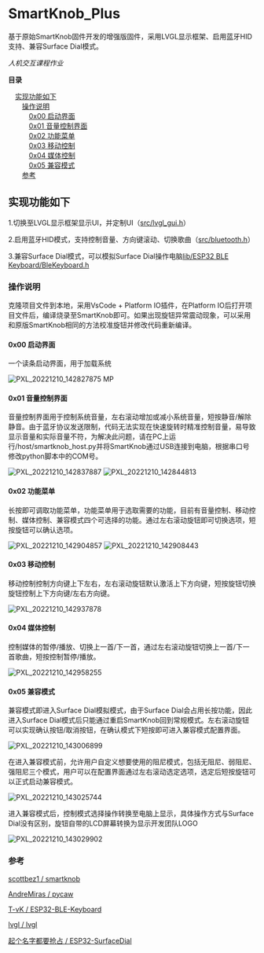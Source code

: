 # SmartKnob_Plus
基于原始SmartKnob固件开发的增强版固件，采用LVGL显示框架、启用蓝牙HID支持、兼容Surface Dial模式。

*人机交互课程作业*

**目录**

&emsp;<a href="#1">实现功能如下</a>  
&emsp;&emsp;<a href="#2">操作说明</a>  
&emsp;&emsp;&emsp;<a href="#3">0x00 启动界面</a>  
&emsp;&emsp;&emsp;<a href="#4">0x01 音量控制界面</a>  
&emsp;&emsp;&emsp;<a href="#5">0x02 功能菜单</a>  
&emsp;&emsp;&emsp;<a href="#6">0x03 移动控制</a>  
&emsp;&emsp;&emsp;<a href="#7">0x04 媒体控制</a>  
&emsp;&emsp;&emsp;<a href="#8">0x05 兼容模式</a>  
&emsp;&emsp;<a href="#9">参考</a> 

## <a name="1">实现功能如下</a>
1.切换至LVGL显示框架显示UI，并定制UI（[src/lvgl_gui.h](https://github.com/Eanya-Tonic/SmartKnob_Plus/blob/main/src/lvgl_gui.h)）

2.启用蓝牙HID模式，支持控制音量、方向键滚动、切换歌曲（[src/bluetooth.h](https://github.com/Eanya-Tonic/SmartKnob_Plus/blob/main/src/bluetooth.h)）

3.兼容Surface Dial模式，可以模拟Surface Dial操作电脑[lib/ESP32 BLE Keyboard/BleKeyboard.h](https://github.com/Eanya-Tonic/SmartKnob_Plus/blob/main/lib/ESP32%20BLE%20Keyboard/BleKeyboard.h)


### <a name="2">操作说明</a>

  克隆项目文件到本地，采用VsCode + Platform IO插件，在Platform IO后打开项目文件后，编译烧录至SmartKnob即可。如果出现旋钮异常震动现象，可以采用和原版SmartKnob相同的方法校准旋钮并修改代码重新编译。

#### <a name="3">0x00 启动界面</a>

  一个读条启动界面，用于加载系统

![PXL_20221210_142827875 MP](https://user-images.githubusercontent.com/74545593/206860833-0b1d22f2-425c-4876-a621-7372364110f3.jpg)


#### <a name="4">0x01 音量控制界面</a>

  音量控制界面用于控制系统音量，左右滚动增加或减小系统音量，短按静音/解除静音。由于蓝牙协议发送限制，代码无法实现在快速旋转时精准控制音量，易导致显示音量和实际音量不符，为解决此问题，请在PC上运行/host/smartknob_host.py并将SmartKnob通过USB连接到电脑，根据串口号修改python脚本中的COM号。

![PXL_20221210_142837887](https://user-images.githubusercontent.com/74545593/206860896-8482ea61-2fff-43e8-b16d-b6fe40e52a0f.jpg)
![PXL_20221210_142844813](https://user-images.githubusercontent.com/74545593/206860899-c3e0f620-b0b8-4701-be54-ffc1a5996451.jpg)

#### <a name="5">0x02 功能菜单</a>

  长按即可调取功能菜单，功能菜单用于选取需要的功能，目前有音量控制、移动控制、媒体控制、兼容模式四个可选择的功能。通过左右滚动旋钮即可切换选项，短按旋钮可以确认选项。
  
![PXL_20221210_142904857](https://user-images.githubusercontent.com/74545593/206861828-59ede72c-e30e-404b-ba1a-ecbb64df808a.jpg)
![PXL_20221210_142908443](https://user-images.githubusercontent.com/74545593/206861832-bc7aaafb-8286-4185-b36e-001e2a1d6bb0.jpg)

#### <a name="6">0x03 移动控制</a>

  移动控制控制方向键上下左右，左右滚动旋钮默认激活上下方向键，短按旋钮切换旋钮控制上下方向键/左右方向键。
  
![PXL_20221210_142937878](https://user-images.githubusercontent.com/74545593/206861949-8ac3fa3a-7767-46d2-b857-4e473ed8ebb6.jpg)

#### <a name="7">0x04 媒体控制</a>

  控制媒体的暂停/播放、切换上一首/下一首，通过左右滚动旋钮切换上一首/下一首歌曲，短按控制暂停/播放。
  
![PXL_20221210_142958255](https://user-images.githubusercontent.com/74545593/206862031-a673b7d2-7be5-4bd5-9bf3-afaff643a325.jpg)

#### <a name="8">0x05 兼容模式</a>

  兼容模式即进入Surface Dial模拟模式，由于Surface Dial会占用长按功能，因此进入Surface Dial模式后只能通过重启SmartKnob回到常规模式。左右滚动旋钮可以实现确认按钮/取消按钮，在确认模式下短按即可进入兼容模式配置界面。
  
![PXL_20221210_143006899](https://user-images.githubusercontent.com/74545593/206862112-7e9938bb-7a57-48f7-a181-e22c9f377170.jpg)

  在进入兼容模式前，允许用户自定义想要使用的阻尼模式，包括无阻尼、弱阻尼、强阻尼三个模式，用户可以在配置界面通过左右滚动选定选项，选定后短按旋钮可以正式启动兼容模式。
  
 ![PXL_20221210_143025744](https://user-images.githubusercontent.com/74545593/206862231-ba8e050d-5fec-4acd-b2e0-6eb165802865.jpg)

  进入兼容模式后，控制模式选择操作转换至电脑上显示，具体操作方式与Surface Dial没有区别，旋钮自带的LCD屏幕转换为显示开发团队LOGO
  
![PXL_20221210_143029902](https://user-images.githubusercontent.com/74545593/206862324-fa6bd278-08ba-4d77-8d50-4dbb5c3f9ced.jpg)

### <a name="9">参考</a>

[scottbez1 / smartknob](https://github.com/scottbez1/smartknob)

[AndreMiras / pycaw](https://github.com/AndreMiras/pycaw)

[T-vK / ESP32-BLE-Keyboard](https://github.com/T-vK/ESP32-BLE-Keyboard)

[lvgl / lvgl](https://github.com/lvgl/lvgl)

[起个名字都要抢占 / ESP32-SurfaceDial](https://gitee.com/adamhxx/esp32-surface-dial)


